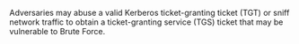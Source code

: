 Adversaries may abuse a valid Kerberos ticket-granting ticket (TGT) or sniff network traffic to obtain a ticket-granting service (TGS) ticket that may be vulnerable to Brute Force.
